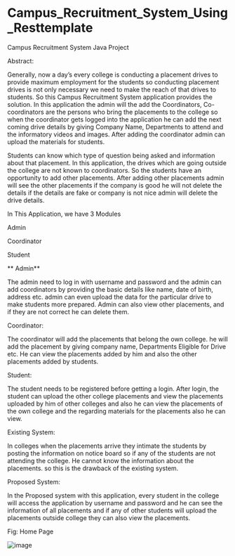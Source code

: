 # Campus_Recruitment_System_Using_Resttemplate


Campus Recruitment System Java Project


Abstract:

Generally, now a day’s every college is conducting a placement drives to provide maximum employment for the students so conducting placement drives is not only necessary we need to make the reach of that drives to students. So this Campus Recruitment System application provides the solution. In this application the admin will the add the Coordinators, Co-coordinators are the persons who bring the placements to the college so when the coordinator gets logged into the application he can add the next coming drive details by giving Company Name, Departments to attend and the informatory videos and images. After adding the coordinator admin can upload the materials for students.

Students can know which type of question being asked and information about that placement. In this application, the drives which are going outside the college are not known to coordinators. So the students have an opportunity to add other placements. After adding other placements admin will see the other placements if the company is good he will not delete the details if the details are fake or company is not nice admin will delete the drive details.

In This Application, we have 3 Modules

Admin


Coordinator



Student


**
Admin**

The admin need to log in with username and password and the admin can add coordinators by providing the basic details like name, date of birth, address etc. admin can even upload the data for the particular drive to make students more prepared. Admin can also view other placements, and if they are not correct he can delete them.

Coordinator:

The coordinator will add the placements that belong the own college. he will add the placement by giving company name, Departments Eligible for Drive etc. He can view the placements added by him and also the other placements added by students.

Student:

The student needs to be registered before getting a login. After login, the student can upload the other college placements and view the placements uploaded by him of other colleges and also he can view the placements of the own college and the regarding materials for the placements also he can view.

Existing System:

In colleges when the placements arrive they intimate the students by posting the information on notice board so if any of the students are not attending the college. He cannot know the information about the placements. so this is the drawback of the existing system.

Proposed System:

In the Proposed system with this application, every student in the college will access the application by username and password and he can see the information of all placements and if any of other students will upload the placements outside college they can also view the placements.


Fig: Home Page


![image](https://user-images.githubusercontent.com/79570702/115949498-2d5cd980-a4f3-11eb-827c-0e042230445d.png)


